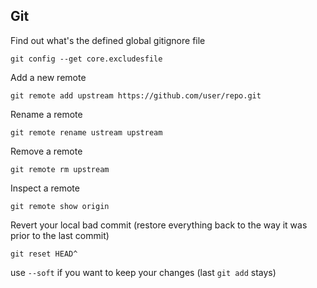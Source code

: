 ## Git
Find out what's the defined global gitignore file

`git config --get core.excludesfile`

Add a new remote

`git remote add upstream https://github.com/user/repo.git`

Rename a remote

`git remote rename ustream upstream`

Remove a remote

`git remote rm upstream`

Inspect a remote

`git remote show origin`

Revert your local bad commit (restore everything back to the way it was prior to the last commit)


`git reset HEAD^`

use `--soft` if you want to keep your changes (last `git add` stays)
